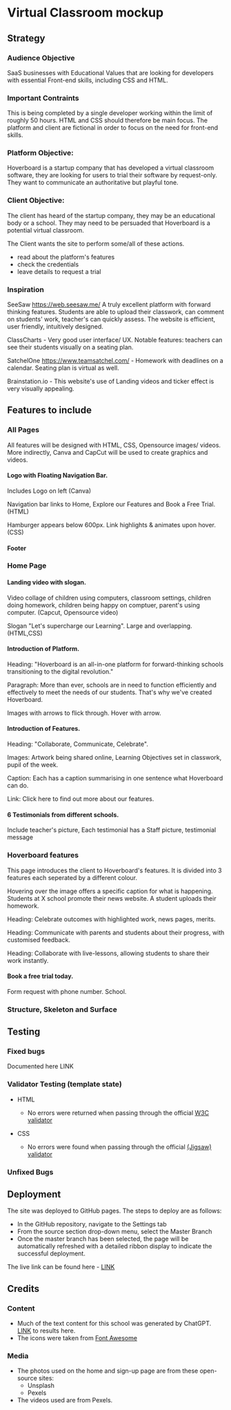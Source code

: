 # Virtual Classroom mockup
## Strategy 
### Audience Objective
SaaS businesses with Educational Values that are looking for developers with essential Front-end skills, including CSS and HTML.

### Important Contraints
This is being completed by a single developer working within the limit of roughly 50 hours. HTML and CSS should therefore be main focus. The platform and client are fictional in order to focus on the need for front-end skills.

### Platform Objective: 
Hoverboard is a startup company that has developed a virtual classroom software, they are looking for users to trial their software by request-only. They want to communicate an authoritative but playful tone.  

### Client Objective: 
The client has heard of the startup company, they may be an educational body or a school. They may need to be persuaded that Hoverboard is a potential virtual classroom.

The Client wants the site to perform some/all of these actions.
- read about the platform's features
- check the credentials
- leave details to request a trial

### Inspiration
SeeSaw https://web.seesaw.me/ A truly excellent platform with forward thinking features. Students are able to upload their classwork, can comment on students' work, teacher's can quickly assess. The website is efficient, user friendly, intuitively designed.

ClassCharts - Very good user interface/ UX. Notable features: teachers can see their students visually on a seating plan.

SatchelOne https://www.teamsatchel.com/ - Homework with deadlines on a calendar. Seating plan is virtual as well.

Brainstation.io - This website's use of Landing videos and ticker effect is very visually appealing.

## Features to include
### All Pages
All features will be designed with HTML, CSS, Opensource images/ videos. More indirectly, Canva and CapCut will be used to create graphics and videos.

#### Logo with Floating Navigation Bar. 
Includes Logo on left (Canva)

Navigation bar links to Home, Explore our Features and Book a Free Trial. (HTML)

Hamburger appears below 600px. Link highlights & animates upon hover. (CSS)

#### Footer

### Home Page

#### Landing video with slogan.
Video collage of children using computers, classroom settings, children doing homework, children being happy on comptuer, parent's using computer. (Capcut, Opensource video)


Slogan "Let's supercharge our Learning". Large and overlapping. (HTML,CSS)

#### Introduction of Platform.
Heading: "Hoverboard is an all-in-one platform for forward-thinking schools transitioning to the digital revolution."

Paragraph: More than ever, schools are in need to function efficiently and effectively to meet the needs of our students. That's why we've created Hoverboard.

Images with arrows to flick through. Hover with arrow.

#### Introduction of Features. 
Heading: "Collaborate, Communicate, Celebrate". 

Images: Artwork being shared online, Learning Objectives set in classwork, pupil of the week.

Caption: Each has a caption summarising in one sentence what Hoverboard can do.

Link: Click here to find out more about our features.

#### 6 Testimonials from different schools.
Include teacher's picture, Each testimonial has a Staff picture, testimonial message

### Hoverboard features
This page introduces the client to Hoverboard's features. It is divided into 3 features each seperated by a different colour. 

Hovering over the image offers a specific caption for what is happening. Students at X school promote their news website. A student uploads their homework.

Heading: Celebrate outcomes with highlighted work, news pages, merits.

Heading: Communicate with parents and students about their progress, with customised feedback.

Heading: Collaborate with live-lessons, allowing students to share their work instantly.

#### Book a free trial today. 
Form request with phone number. School.


### Structure, Skeleton and Surface


## Testing
### Fixed bugs
Documented here LINK

### Validator Testing (template state)

- HTML
  - No errors were returned when passing through the official [W3C validator](LINK)

- CSS
  - No errors were found when passing through the official [(Jigsaw) validator](LINK)

### Unfixed Bugs

## Deployment

The site was deployed to GitHub pages. The steps to deploy are as follows:

- In the GitHub repository, navigate to the Settings tab
- From the source section drop-down menu, select the Master Branch
- Once the master branch has been selected, the page will be automatically refreshed with a detailed ribbon display to indicate the successful deployment.

The live link can be found here - [LINK](LINK)

## Credits

### Content

- Much of the text content for this school was generated by ChatGPT. [LINK](LINK) to results here.
- The icons were taken from [Font Awesome](https://fontawesome.com/)

### Media

- The photos used on the home and sign-up page are from these open-source sites:
  - Unsplash
  - Pexels
- The videos used are from Pexels.
